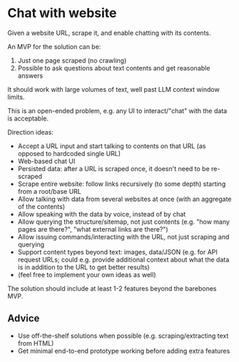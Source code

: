 # Chat with website

Given a website URL, scrape it, and enable chatting with its contents.

An MVP for the solution can be:

1. Just one page scraped (no crawling)
2. Possible to ask questions about text contents and get reasonable answers

It should work with large volumes of text, well past LLM context window limits.

This is an open-ended problem, e.g. any UI to interact/"chat" with the data is acceptable.

Direction ideas:

- Accept a URL input and start talking to contents on that URL (as opposed to hardcoded single URL)
- Web-based chat UI
- Persisted data: after a URL is scraped once, it doesn't need to be re-scraped
- Scrape entire website: follow links recursively (to some depth) starting from a root/base URL
- Allow talking with data from several websites at once (with an aggregate of the contents)
- Allow speaking with the data by voice, instead of by chat
- Allow querying the structure/sitemap, not just contents (e.g. "how many pages are there?", "what external links are there?")
- Allow issuing commands/interacting with the URL, not just scraping and querying
- Support content types beyond text: images, data/JSON (e.g. for API request URLs; could e.g. provide additional context about what the data is in addition to the URL to get better results)
- (feel free to implement your own ideas as well)

The solution should include at least 1-2 features beyond the barebones MVP.

## Advice

- Use off-the-shelf solutions when possible (e.g. scraping/extracting text from HTML)
- Get minimal end-to-end prototype working before adding extra features
